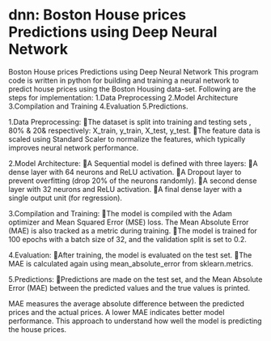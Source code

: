 # dnn: Boston House prices Predictions using Deep Neural Network
Boston House prices Predictions using Deep Neural Network
This program code is written in python  for building and training a neural network to predict house prices using the Boston Housing data-set.  Following are the steps for implementation:
1.Data Preprocessing
2.Model Architecture
3.Compilation and Training
4.Evaluation
5.Predictions.

1.Data Preprocessing:
The dataset is split into training and testing sets , 80% & 20& respectively: X_train, y_train, X_test, y_test.
The feature data is scaled using Standard Scaler to normalize the features, which typically improves neural network performance.

2.Model Architecture:
A Sequential model is defined with three layers:
A dense layer with 64 neurons and ReLU activation.
A Dropout layer to prevent overfitting (drop 20% of the neurons randomly).
A second dense layer with 32 neurons and ReLU activation.
A final dense layer with a single output unit (for regression).

3.Compilation and Training:
The model is compiled with the Adam optimizer and Mean Squared Error (MSE) loss. The Mean Absolute Error (MAE) is also tracked as a metric during training.
The model is trained for 100 epochs with a batch size of 32, and the validation split is set to 0.2.

4.Evaluation:
After training, the model is evaluated on the test set.
The MAE is calculated again using mean_absolute_error from sklearn.metrics.

5.Predictions:
Predictions are made on the test set, and the Mean Absolute Error (MAE) between the predicted values and the true values is printed.

MAE measures the average absolute difference between the predicted prices and the actual prices. A lower MAE indicates better model performance. This approach to understand how well the model is predicting the house prices.
